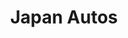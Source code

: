 ---
title: "Japan Autos"
url: /karachi/japan-autos-v2px-3qq-jamshed-rd-clayton-quarters-jamshed-quarters/
shop: shop
---